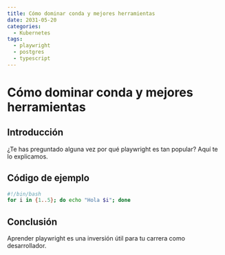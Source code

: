 ```yaml
---
title: Cómo dominar conda y mejores herramientas
date: 2031-05-20
categories:
  - Kubernetes
tags:
  - playwright
  - postgres
  - typescript
---
```


# Cómo dominar conda y mejores herramientas

## Introducción

¿Te has preguntado alguna vez por qué playwright es tan popular? Aquí te lo explicamos.

## Código de ejemplo

```bash
#!/bin/bash
for i in {1..5}; do echo "Hola $i"; done
```

## Conclusión

Aprender playwright es una inversión útil para tu carrera como desarrollador.